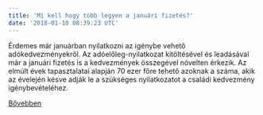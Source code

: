 ```yaml
---
title: 'Mi kell hogy több legyen a januári fizetés?'
date: '2018-01-10 08:39:23 UTC'
---
```


Érdemes már januárban nyilatkozni az igénybe vehető adókedvezményekről. Az adóelőleg-nyilatkozat kitöltésével és leadásával már a januári fizetés is a kedvezmények összegével növelten érkezik. Az elmúlt évek tapasztalatai alapján 70 ezer főre tehető azoknak a száma, akik az évelején késve adják le a szükséges nyilatkozatot a családi kedvezmény igénybevételéhez.


[Bővebben](http://ift.tt/2mmhhoX)
